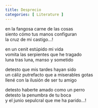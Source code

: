```yaml
---
title: Desprecio
categories: [ Literature ]
---
```


en la fangosa carne de las cosas<br>
siento cómo tus manos configuran<br>
la cruz de mi castigo…!<br>

en un cenit estúpido mi vida<br>
vomita las serpientes que he tragado<br>
luna tras luna, manso y sometido<br>

detesto que mis tardes hayan sido<br>
un cáliz putrefacto que a miserables gotas<br>
llené con la ilusión de ser tu amigo<br>

detesto haberte amado como un perro<br>
detesto la penumbra de tu boca<br>
y el junio sepulcral que me ha parido…!

